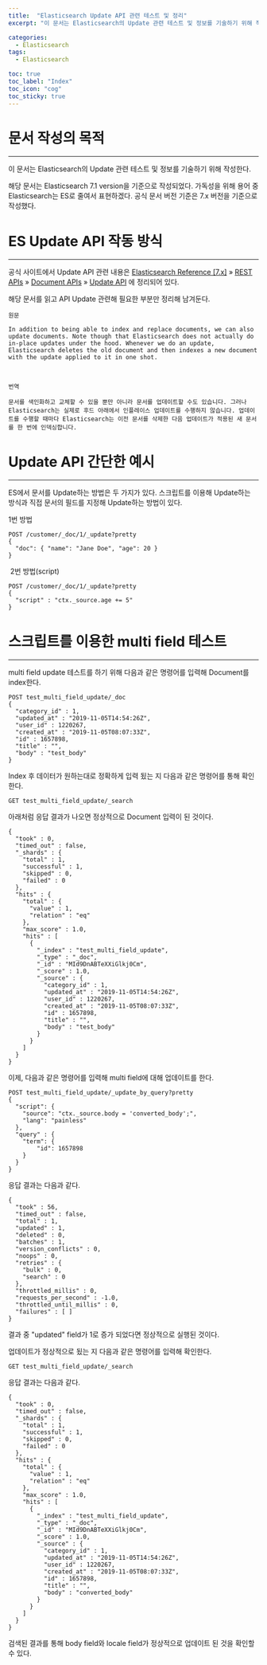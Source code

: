 ```yaml
---
title:  "Elasticsearch Update API 관련 테스트 및 정리"
excerpt: "이 문서는 Elasticsearch의 Update 관련 테스트 및 정보를 기술하기 위해 작성한다. 해당 문서는 Elasticsearch 7.1 version을 기준으로 작성되었다. 가독성을 위해 용어 중 Elasticsearch는 ES로 줄여서 표현하겠다. 공식 문서 버전 기준은 7.x 버전을 기준으로 작성했다. "

categories:
  - Elasticsearch
tags:
  - Elasticsearch

toc: true
toc_label: "Index"
toc_icon: "cog"
toc_sticky: true
---
```


문서 작성의 목적
=========

* * *

이 문서는 Elasticsearch의 Update 관련 테스트 및 정보를 기술하기 위해 작성한다.

해당 문서는 Elasticsearch 7.1 version을 기준으로 작성되었다. 가독성을 위해 용어 중 Elasticsearch는 ES로 줄여서 표현하겠다. 공식 문서 버전 기준은 7.x 버전을 기준으로 작성했다. 

ES Update API 작동 방식
===================

* * *

공식 사이트에서 Update API 관련 내용은 [Elasticsearch Reference [7.x]](https://www.elastic.co/guide/en/elasticsearch/reference/7.x/index.html) » [REST APIs](https://www.elastic.co/guide/en/elasticsearch/reference/7.x/rest-apis.html) » [Document APIs](https://www.elastic.co/guide/en/elasticsearch/reference/7.x/docs.html) » [Update API](https://www.elastic.co/guide/en/elasticsearch/reference/7.x/docs-update.html) 에 정리되어 있다. 

해당 문서를 읽고 API Update 관련해 필요한 부분만 정리해 남겨둔다.

```
원문

In addition to being able to index and replace documents, we can also update documents. Note though that Elasticsearch does not actually do in-place updates under the hood. Whenever we do an update, Elasticsearch deletes the old document and then indexes a new document with the update applied to it in one shot.

  

번역

문서를 색인화하고 교체할 수 있을 뿐만 아니라 문서를 업데이트할 수도 있습니다. 그러나 Elasticsearch는 실제로 후드 아래에서 인플레이스 업데이트를 수행하지 않습니다. 업데이트를 수행할 때마다 Elasticsearch는 이전 문서를 삭제한 다음 업데이트가 적용된 새 문서를 한 번에 인덱싱합니다.
```

Update API 간단한 예시 
==================

* * *

ES에서 문서를 Update하는 방법은 두 가지가 있다. 스크립트를 이용해 Update하는 방식과 직접 문서의 필드를 지정해 Update하는 방법이 있다. 

1번 방법

```
POST /customer/_doc/1/_update?pretty
{
  "doc": { "name": "Jane Doe", "age": 20 }
}
```

 2번 방법(script)

```
POST /customer/_doc/1/_update?pretty
{
  "script" : "ctx._source.age += 5"
}
```

스크립트를 이용한 multi field 테스트 
==========================

* * *

multi field update 테스트를 하기 위해 다음과 같은 명령어를 입력해 Document를 index한다. 

```
POST test_multi_field_update/_doc
{
  "category_id" : 1,
  "updated_at" : "2019-11-05T14:54:26Z",
  "user_id" : 1220267,
  "created_at" : "2019-11-05T08:07:33Z",
  "id" : 1657898,
  "title" : "",
  "body" : "test_body"
}
```

Index 후 데이터가 원하는대로 정확하게 입력 됬는 지 다음과 같은 명령어를 통해 확인한다. 

```
GET test_multi_field_update/_search
```

아래처럼 응답 결과가 나오면 정상적으로 Document 입력이 된 것이다. 

```
{
  "took" : 0,
  "timed_out" : false,
  "_shards" : {
    "total" : 1,
    "successful" : 1,
    "skipped" : 0,
    "failed" : 0
  },
  "hits" : {
    "total" : {
      "value" : 1,
      "relation" : "eq"
    },
    "max_score" : 1.0,
    "hits" : [
      {
        "_index" : "test_multi_field_update",
        "_type" : "_doc",
        "_id" : "MId9DnABTeXXiGlkj0Cm",
        "_score" : 1.0,
        "_source" : {
          "category_id" : 1,
          "updated_at" : "2019-11-05T14:54:26Z",
          "user_id" : 1220267,
          "created_at" : "2019-11-05T08:07:33Z",
          "id" : 1657898,
          "title" : "",
          "body" : "test_body"
        }
      }
    ]
  }
}
```

이제, 다음과 같은 명령어를 입력해 multi field에 대해 업데이트를 한다. 

```
POST test_multi_field_update/_update_by_query?pretty
{
  "script": {
    "source": "ctx._source.body = 'converted_body';",
    "lang": "painless"
  },
  "query" : {
    "term": {
        "id": 1657898
    }
  }
}
```

응답 결과는 다음과 같다. 

```
{
  "took" : 56,
  "timed_out" : false,
  "total" : 1,
  "updated" : 1,
  "deleted" : 0,
  "batches" : 1,
  "version_conflicts" : 0,
  "noops" : 0,
  "retries" : {
    "bulk" : 0,
    "search" : 0
  },
  "throttled_millis" : 0,
  "requests_per_second" : -1.0,
  "throttled_until_millis" : 0,
  "failures" : [ ]
}
```

결과 중 "updated" field가 1로 증가 되었다면 정상적으로 실행된 것이다. 

업데이트가 정상적으로 됬는 지 다음과 같은 명령어를 입력해 확인한다. 

```
GET test_multi_field_update/_search
```

응답 결과는 다음과 같다. 

```
{
  "took" : 0,
  "timed_out" : false,
  "_shards" : {
    "total" : 1,
    "successful" : 1,
    "skipped" : 0,
    "failed" : 0
  },
  "hits" : {
    "total" : {
      "value" : 1,
      "relation" : "eq"
    },
    "max_score" : 1.0,
    "hits" : [
      {
        "_index" : "test_multi_field_update",
        "_type" : "_doc",
        "_id" : "MId9DnABTeXXiGlkj0Cm",
        "_score" : 1.0,
        "_source" : {
          "category_id" : 1,
          "updated_at" : "2019-11-05T14:54:26Z",
          "user_id" : 1220267,
          "created_at" : "2019-11-05T08:07:33Z",
          "id" : 1657898,
          "title" : "",
          "body" : "converted_body"
        }
      }
    ]
  }
}
```

검색된 결과를 통해 body field와 locale field가 정상적으로 업데이트 된 것을 확인할 수 있다.